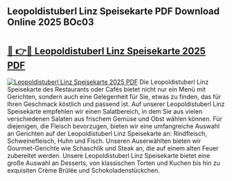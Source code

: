 ## Leopoldistuberl Linz Speisekarte PDF Download Online 2025 BOc03

# <h2><a href="http://gc5s6aa.nevu.top/?p=Leopoldistuberl+Linz+Speisekarte">🔗 👉🔴 Leopoldistuberl Linz Speisekarte 2025 PDF</a></h2>

[![Leopoldistuberl Linz Speisekarte 2025 PDF](https://i.imgur.com/dBaPXMq.png)](http://gc5s6aa.nevu.top/?p=Leopoldistuberl+Linz+Speisekarte)
Die Leopoldistuberl Linz Speisekarte des Restaurants oder Cafés bietet nicht nur ein Menü mit Gerichten, sondern auch eine Gelegenheit für Sie, etwas zu finden, das für Ihren Geschmack köstlich und passend ist. Auf unserer Leopoldistuberl Linz Speisekarte empfehlen wir einen Salatbereich, in dem Sie aus vielen verschiedenen Salaten aus frischem Gemüse und Obst wählen können. Für diejenigen, die Fleisch bevorzugen, bieten wir eine umfangreiche Auswahl an Gerichten auf der Leopoldistuberl Linz Speisekarte an: Rindfleisch, Schweinefleisch, Huhn und Fisch. Unseren Auserwählten bieten wir Gourmet-Gerichte wie Schaschlik und Steak an, die auf einem alten Feuer zubereitet werden. Unsere Leopoldistuberl Linz Speisekarte bietet eine große Auswahl an Desserts, von klassischen Torten und Kuchen bis hin zu exquisiten Crème Brûlée und Schokoladenstückchen.
